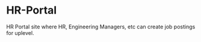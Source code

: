 # HR-Portal
HR Portal site where HR, Engineering Managers, etc can create job postings for uplevel.
